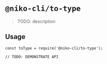 # `@niko-cli/to-type`

> TODO: description

## Usage

```
const toType = require('@niko-cli/to-type');

// TODO: DEMONSTRATE API
```
